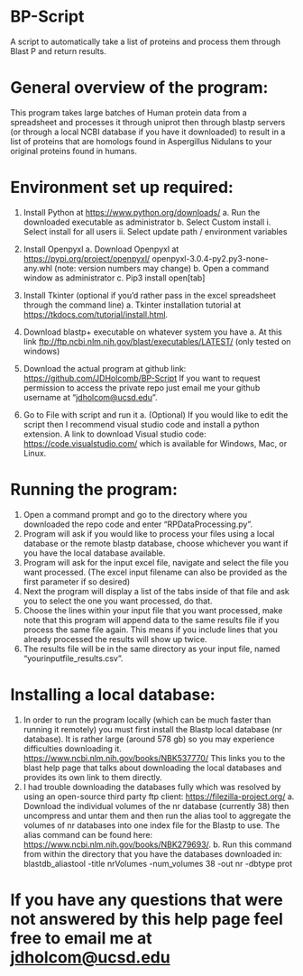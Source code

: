 # BP-Script
A script to automatically take a list of proteins and process them through Blast P and return results.

# General overview of the program:
This program takes large batches of Human protein data from a spreadsheet and processes it through uniprot then through blastp servers (or through a local NCBI database if you have it downloaded) to result in a list of proteins that are homologs found in Aspergillus Nidulans to your original proteins found in humans. 

# Environment set up required:
1. Install Python at https://www.python.org/downloads/
  a. Run the downloaded executable as administrator
  b. Select Custom install
    i. Select install for all users
    ii. Select update path / environment variables
2. Install Openpyxl
  a. Download Openpyxl at https://pypi.org/project/openpyxl/ openpyxl-3.0.4-py2.py3-none-any.whl (note: version numbers may change)
  b. Open a command window as administrator
  c. Pip3 install open[tab]
3. Install Tkinter (optional if you’d rather pass in the excel spreadsheet through the command line)
  a. Tkinter installation tutorial at https://tkdocs.com/tutorial/install.html.

4. Download blastp+ executable on whatever system you have 
  a. At this link ftp://ftp.ncbi.nlm.nih.gov/blast/executables/LATEST/ (only tested on windows)


5. Download the actual program at github link: https://github.com/JDHolcomb/BP-Script 
If you want to request permission to access the private repo just email me your github username at “jdholcom@ucsd.edu”.


 6. Go to File with script and run it 
  a. (Optional) If you would like to edit the script then I recommend visual studio code and install a python extension. A link to download Visual studio code: https://code.visualstudio.com/ which is available for Windows, Mac, or Linux.



# Running the program:
1. Open a command prompt and go to the directory where you downloaded the repo code and enter “RPDataProcessing.py”.
2. Program will ask if you would like to process your files using a local database or the remote blastp database, choose whichever you want if you have the local database available.
3. Program will ask for the input excel file, navigate and select the file you want processed. (The excel input filename can also be provided as the first parameter if so desired)
4. Next the program will display a list of the tabs inside of that file and ask you to select the one you want processed, do that.
5. Choose the lines within your input file that you want processed, make note that this program will append data to the same results file if you process the same file again. This means if you include lines that you already processed the results will show up twice.
6. The results file will be in the same directory as your input file, named  “yourinputfile_results.csv”.


# Installing a local database:
1. In order to run the program locally (which can be much faster than running it remotely) you must first install the Blastp local database (nr database). It is rather large (around 578 gb) so you may experience difficulties downloading it. 
https://www.ncbi.nlm.nih.gov/books/NBK537770/
This links you to the blast help page that talks about downloading the local databases and provides its own link to them directly.
2. I had trouble downloading the databases fully which was resolved by using an open-source third party ftp client: https://filezilla-project.org/
  a. Download the individual volumes of the nr database (currently 38) then uncompress and untar them and then run the alias tool to aggregate the volumes of nr databases into one index file for the Blastp to use. The alias command can be found here: https://www.ncbi.nlm.nih.gov/books/NBK279693/.
  b. Run this command from within the directory that you have the databases downloaded in: blastdb_aliastool -title nrVolumes -num_volumes 38 -out nr -dbtype prot




# If you have any questions that were not answered by this help page feel free to email me at jdholcom@ucsd.edu



